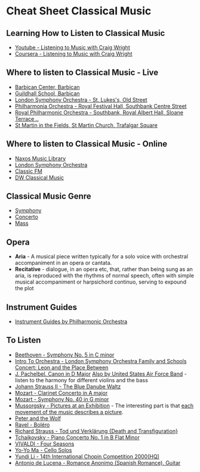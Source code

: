 # Cheat Sheet Classical Music

## Learning How to Listen to Classical Music

- [Youtube - Listening to Music with Craig Wright](https://www.youtube.com/watch?v=TRg-75VKOFU&list=PLh9mgdi4rNezhx8YiGIV8I22ICSuzslja&index=5)
- [Coursera - Listening to Music with Craig Wright](https://www.coursera.org/learn/introclassicalmusic/home/welcome)

## Where to listen to Classical Music - Live

- [Barbican Center, Barbican](https://www.barbican.org.uk/whats-on/classical-music)
- [Guildhall School, Barbican](https://www.gsmd.ac.uk/about_the_school/home/view_all_events.html)
- [London Symphony Orchestra - St. Lukes's, Old Street](https://lso.co.uk/whats-on/range.listevents/-.html)
- [Philharmonia Orchestra - Royal Festival Hall, Southbank Centre Street](https://lso.co.uk/whats-on/range.listevents/-.html)
- [Royal Philharmonic Orchestra - Southbank, Royal Albert Hall, Sloane Terrace ..](https://www.rpo.co.uk/whats-on/london-venues/locations)
- [St Martin in the Fields, St Martin Church, Trafalgar Square](https://www.stmartin-in-the-fields.org/whats-on/)

## Where to listen to Classical Music - Online

- [Naxos Music Library](https://barbicanlib.nml3.naxosmusiclibrary.com/)
- [London Symphony Orchestra](https://www.youtube.com/c/LondonSymphonyOrchestra/featured)
- [Classic FM](https://uk.radio.net/s/classicfm)
- [DW Classical Music](https://www.youtube.com/c/DWClassicalMusic/videos)

## Classical Music Genre

- [Symphony](https://en.wikipedia.org/wiki/Symphony)
- [Concerto](https://en.wikipedia.org/wiki/Concerto)
- [Mass](https://en.wikipedia.org/wiki/Mass_%28music%29)

## Opera

- **Aria** - A musical piece written typically for a solo voice with orchestral accompaniment in an opera or cantata.
- **Recitative** - dialogue, in an opera etc, that, rather than being sung as an aria, is reproduced with the rhythms of normal speech, often with simple musical accompaniment or harpsichord continuo, serving to expound the plot

## Instrument Guides

- [Instrument Guides by Philharmonic Orchestra](https://www.youtube.com/watch?v=QNBsgfh4UMY&list=PLqR22EoucCyccs5J639SCefaM7mD9dMSz&index=10)

## To Listen

- [Beethoven - Symphony No. 5 in C minor](https://www.youtube.com/watch?v=vEQAqKGCtdI)
- [Intro To Orchestra - London Symphony Orchestra Family and Schools Concert: Leon and the Place Between](https://www.youtube.com/watch?v=jMh9D3uzc3U)
- [J. Pachelbel. Canon in D Major](https://www.youtube.com/watch?v=PfxrNblTr4o) [Also by United States Air Force Band](https://upload.wikimedia.org/wikipedia/commons/1/12/Canon_%282004%29_-_Strolling_Strings_-_United_States_Air_Force_Band.mp3) - listen to the harmony for different violins and the bass
- [Johann Strauss II - The Blue Danube Waltz](https://www.youtube.com/watch?v=tEDxGTLAUsQ)
- [Mozart - Clarinet Concerto in A major](https://www.youtube.com/watch?v=YT_63UntRJE)
- [Mozart - Symphony No. 40 in G minor](https://www.youtube.com/watch?v=wqkXqpQMk2k)
- [Mussorgsky - Pictures at an Exhibition](https://www.youtube.com/watch?v=wqkXqpQMk2k) - The interesting part is that [each movement of the music describes a picture](https://en.wikipedia.org/wiki/Pictures_at_an_Exhibition#Movements).
- [Peter and the Wolf](https://www.youtube.com/watch?v=9ueGfjBKbiE)
- [Ravel - Boléro](https://www.youtube.com/watch?v=s_pSJOkmYBA)
- [Richard Strauss - Tod und Verklärung {Death and Transfiguration}](https://www.youtube.com/watch?v=6hfQpaePuxo)
- [Tchaikovsky - Piano Concerto No. 1 in B Flat Minor](https://www.youtube.com/watch?v=Ybg2BEy_pu0)
- [VIVALDI - Four Seasons](https://www.youtube.com/watch?v=YnDLlajMxyo)
- [Yo-Yo Ma - Cello Solos](https://www.youtube.com/watch?v=xR4IElye7eg&list=PLa2Nqyzs2sklUoKqXWqGqd74yibTDzMsu)
- [Yundi Li - 14th International Chopin Competition 2000(HQ)](https://www.youtube.com/watch?v=e87JqA2hLxA)
- [Antonio de Lucena - Romance Anonimo (Spanish Romance), Guitar](https://www.youtube.com/watch?v=qaVTLEEJxhs)
